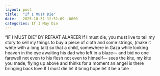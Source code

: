 ```yaml
---
layout: post
title:  "If I Must Die"
date:   2025-10-31 12:51:09 -0600
categories: If I May Die
---
```

“IF I MUST DIE” 
BY REFAAT ALAREER
If I must die, 
you must live 
to tell my story 
to sell my things 
to buy a piece of cloth 
and some strings, 
(make it white with a long tail) 
so that a child, somewhere in Gaza 
while looking heaven in the eye 
awaiting his dad who left in a blaze— 
and bid no one farewell 
not even to his flesh 
not even to himself— 
sees the kite, my kite you made, flying up above 
and thinks for a moment an angel is there 
bringing back love 
If I must die 
let it bring hope 
let it be a tale
